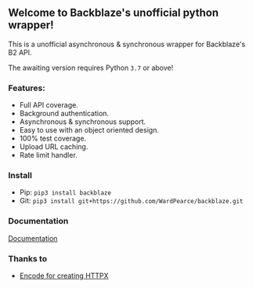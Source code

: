 ## Welcome to Backblaze's unofficial python wrapper!
This is a unofficial asynchronous & synchronous wrapper for Backblaze's B2 API.


The awaiting version requires Python ``3.7`` or above!


### Features:
- Full API coverage.
- Background authentication.
- Asynchronous & synchronous support.
- Easy to use with an object oriented design.
- 100% test coverage.
- Upload URL caching.
- Rate limit handler.


### Install
- Pip: ``pip3 install backblaze``
- Git: ``pip3 install git+https://github.com/WardPearce/backblaze.git``


### Documentation
[Documentation](https://backblaze.readthedocs.io/en/latest/)


### Thanks to
- [Encode for creating HTTPX](https://www.python-httpx.org/)
